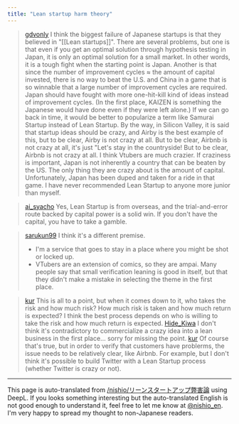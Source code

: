 ```yaml
---
title: "Lean startup harm theory"
---
```


> [gdvonly](https://x.com/gdvonly/status/1820344788329075155) I think the biggest failure of Japanese startups is that they believed in "[[Lean startups]]".
>  There are several problems, but one is that even if you get an optimal solution through hypothesis testing in Japan, it is only an optimal solution for a small market. In other words, it is a tough fight when the starting point is Japan.
>  Another is that since the number of improvement cycles ≈ the amount of capital invested, there is no way to beat the U.S. and China in a game that is so winnable that a large number of improvement cycles are required.
>  Japan should have fought with more one-hit-kill kind of ideas instead of improvement cycles. (In the first place, KAIZEN is something the Japanese would have done even if they were left alone.)
>  If we can go back in time, it would be better to popularize a term like Samurai Startup instead of Lean Startup.
>  By the way, in Silicon Valley, it is said that startup ideas should be crazy, and Airby is the best example of this, but to be clear, Airby is not crazy at all. But to be clear, Airbnb is not crazy at all, it's just "Let's stay in the countryside! But to be clear, Airbnb is not crazy at all.
>  I think Vtubers are much crazier. If craziness is important, Japan is not inherently a country that can be beaten by the US.
>  The only thing they are crazy about is the amount of capital. Unfortunately, Japan has been duped and taken for a ride in that game.
>  I have never recommended Lean Startup to anyone more junior than myself.

> [ai_syacho](https://x.com/ai_syacho/status/1820344788329075155) Yes, Lean Startup is from overseas, and the trial-and-error route backed by capital power is a solid win.
>  If you don't have the capital, you have to take a gamble.

> [sarukun99](https://x.com/sarukun99/status/1820344788329075155) I think it's a different premise.
>  - I'm a service that goes to stay in a place where you might be shot or locked up.
>  - VTubers are an extension of comics, so they are ampai.
>  Many people say that small verification leaning is good in itself, but that they didn't make a mistake in selecting the theme in the first place.

> [kur](https://x.com/kur/status/1820344788329075155) This is all to a point, but when it comes down to it, who takes the risk and how much risk? How much risk is taken and how much return is expected? I think the best process depends on who is willing to take the risk and how much return is expected.
> [Hide_Kiwa](https://x.com/Hide_Kiwa/status/1820396495171911828) I don't think it's contradictory to commercialize a crazy idea into a lean business in the first place... sorry for missing the point.
> [kur](https://x.com/kur/status/1820398440851108125) Of course that's true, but in order to verify that customers have problerms, the issue needs to be relatively clear, like Airbnb. For example, but I don't think it's possible to build Twitter with a Lean Startup process (whether Twitter is crazy or not).


---
This page is auto-translated from [/nishio/リーンスタートアップ弊害論](https://scrapbox.io/nishio/リーンスタートアップ弊害論) using DeepL. If you looks something interesting but the auto-translated English is not good enough to understand it, feel free to let me know at [@nishio_en](https://twitter.com/nishio_en). I'm very happy to spread my thought to non-Japanese readers.